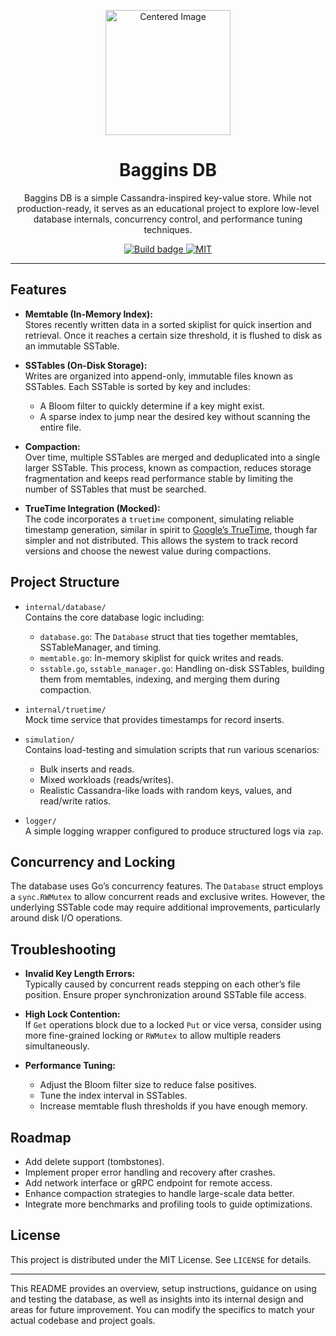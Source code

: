 
<p align="center">
  <img  width="200" src="https://github.com/user-attachments/assets/3bb7c1cc-5c97-4755-aa12-dfa85bc91344" alt="Centered Image"/>
  <h1 align="center">Baggins DB</h1>
</p>

<p align="center">
  Baggins DB is a simple Cassandra-inspired key-value store. While not production-ready, it serves as an educational project to explore low-level database internals, concurrency control, and performance tuning techniques.
</p>

<p align="center">
  <a href="https://github.com/penberg/limbo/actions">
    <img src="https://github.com/flynnfc/bagginsdb/actions/workflows/build.yml/badge.svg" alt="Build badge">
  </a>
  <a href="https://github.com/flynnfc/BagginsDB/blob/main/LICENSE.md">
    <img src="https://img.shields.io/badge/license-MIT-blue" alt="MIT" title="MIT License" />
  </a>
  

</p>

---
## Features

- **Memtable (In-Memory Index):**  
  Stores recently written data in a sorted skiplist for quick insertion and retrieval. Once it reaches a certain size threshold, it is flushed to disk as an immutable SSTable.

- **SSTables (On-Disk Storage):**  
  Writes are organized into append-only, immutable files known as SSTables. Each SSTable is sorted by key and includes:
  - A Bloom filter to quickly determine if a key might exist.
  - A sparse index to jump near the desired key without scanning the entire file.
- **Compaction:**  
  Over time, multiple SSTables are merged and deduplicated into a single larger SSTable. This process, known as compaction, reduces storage fragmentation and keeps read performance stable by limiting the number of SSTables that must be searched.

- **TrueTime Integration (Mocked):**  
  The code incorporates a `truetime` component, simulating reliable timestamp generation, similar in spirit to [Google’s TrueTime](https://cloud.google.com/spanner/docs/true-time), though far simpler and not distributed. This allows the system to track record versions and choose the newest value during compactions.

## Project Structure

- `internal/database/`  
  Contains the core database logic including:

  - `database.go`: The `Database` struct that ties together memtables, SSTableManager, and timing.
  - `memtable.go`: In-memory skiplist for quick writes and reads.
  - `sstable.go`, `sstable_manager.go`: Handling on-disk SSTables, building them from memtables, indexing, and merging them during compaction.

- `internal/truetime/`  
  Mock time service that provides timestamps for record inserts.

- `simulation/`  
  Contains load-testing and simulation scripts that run various scenarios:
  - Bulk inserts and reads.
  - Mixed workloads (reads/writes).
  - Realistic Cassandra-like loads with random keys, values, and read/write ratios.
- `logger/`  
  A simple logging wrapper configured to produce structured logs via `zap`.

## Concurrency and Locking

The database uses Go’s concurrency features. The `Database` struct employs a `sync.RWMutex` to allow concurrent reads and exclusive writes. However, the underlying SSTable code may require additional improvements, particularly around disk I/O operations.

## Troubleshooting

- **Invalid Key Length Errors:**  
  Typically caused by concurrent reads stepping on each other’s file position. Ensure proper synchronization around SSTable file access.

- **High Lock Contention:**  
  If `Get` operations block due to a locked `Put` or vice versa, consider using more fine-grained locking or `RWMutex` to allow multiple readers simultaneously.

- **Performance Tuning:**
  - Adjust the Bloom filter size to reduce false positives.
  - Tune the index interval in SSTables.
  - Increase memtable flush thresholds if you have enough memory.

## Roadmap

- Add delete support (tombstones).
- Implement proper error handling and recovery after crashes.
- Add network interface or gRPC endpoint for remote access.
- Enhance compaction strategies to handle large-scale data better.
- Integrate more benchmarks and profiling tools to guide optimizations.

## License

This project is distributed under the MIT License. See `LICENSE` for details.

---

This README provides an overview, setup instructions, guidance on using and testing the database, as well as insights into its internal design and areas for future improvement. You can modify the specifics to match your actual codebase and project goals.

